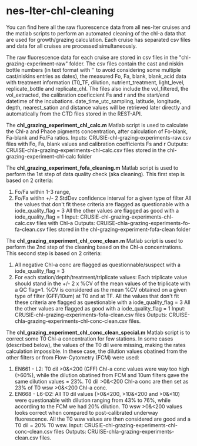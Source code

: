 # nes-lter-chl-cleaning
You can find here all the raw fluorescence data from all nes-lter cruises and the matlab scripts to perform an automated cleaning of the chl-a data that are used for growth/grazing calculation. Each cruise has separated csv files and data for all cruises are processed simultaneously.

The raw fluorescence data for each cruise are stored in csv files in the "chl-grazing-experiment-raw" folder. The csv files contain the cast and niskin bottle numbers (in text format with '' to avoid considering some multiple cast/niskins entries as dates), the measured Fo, Fa, blank, blank_acid data with treatment information (T0_TF, dilution, nutrient_treatment, light_level, replicate_bottle and replicate_chl. The files also include the vol_filtered, the vol_extracted, the calibration coeficcient Fs and r and the start/end datetime of the incubations. date_time_utc_sampling, latitude, longitude, depth, nearest_sation and distance values will be retrieved later directly and automatically from the CTD files stored in the REST-API.

The **chl_grazing_experiment_chl_calc.m** Matlab script is used to calculate the Chl-a and Phaoe pigments concentration, after calculation of Fo-blank, Fa-blank and Fo/Fa ratios.
Inputs: CRUSIE-chl-grazing-experiments-raw.csv files with Fo, Fa, blank values and calibration coefficients Fs and r
Outputs: CRUISE-chla-grazing-experiments-chl-calc.csv files stored in the chl-grazing-experiment-chl-calc folder

The **chl_grazing_experiment_fofa_cleaning.m** Matlab script is used to perform the 1st step of data quality check (aka cleaning). This first step is based on 2 criteria:
1) Fo/Fa within 1-3 range,
2) Fo/Fa witihn +/- 2 StdDev confidence interval for a given type of filter
All the values that don't fit these criteria are flagged as questionable with a iode_quality_flag = 3
All the other values are flagged as good with a iode_quality_flag = 1
Input: CRUSIE-chl-grazing-experiments-chl-calc.csv files with Chl-a
Outputs: CRUISE-chla-grazing-experiments-fo-fa-clean.csv files stored in the chl-grazing-experiment-fofa-clean folder

The **chl_grazing_experiment_chl_conc_clean.m** Matlab script is used to perform the 2nd step of the cleaning based on the Chl-a concentrations. This second step is based on 2 criteria:
1) All negative Chl-a conc are flagged as questionnable/suspect with a iode_quality_flag = 3
2) For each station/depth/treatment/triplicate values:
Each triplicate value should stand in the +/- 2 x %CV of the mean values of the triplicate with a QC flag=1. %CV is considered as the mean %CV obtained on a given type of filter (GFF/10um) at T0 and at TF.
All the values that don't fit these criteria are flagged as questionable with a iode_quality_flag = 3
All the other values are flagged as good with a iode_quality_flag = 1
Input: CRUSIE-chl-grazing-experiments-fofa-clean.csv files 
Outputs: CRUISE-chla-grazing-experiments-chl-conc-clean.csv files.

The **chl_grazing_experiment_chl_conc_clean_special.m** Matlab script is to correct some T0 Chl-a concentration for few stations. In some cases (described below), the values of the T0 dil were missing, making the rates calculation impossible. In these case, the dilution values obatined from the other filters or from Flow-Cytometry (FCM) were used:
1) EN661 - L2: T0 dil >0&<200 (GFF) Chl-a conc values were way too high (>60%), while the dilution obatined from FCM and 10um filters gave the same dilution values = 23%. T0 dil >0&<200 Chl-a conc are then set as 23% of T0 wsw >0&<200 Chl-a conc.
2) EN668 - L6-D2: All T0 dil values (>0&<200, >10&<200 and >0&<10) were questionable with dilution ranging from 43% to 76%, while according to the FCM we had 20% dilution. T0 wsw >0&<200 values looks correct when compared to post-calibrated underway fluorescence. All the T0 wsw values are then considered are good and a T0 dil = 20% T0 wsw.
Input: CRUSIE-chl-grazing-experiments-chl-conc-clean.csv files 
Outputs: CRUISE-chla-grazing-experiments-clean.csv files.
